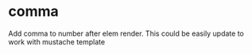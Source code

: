 comma
=====

Add comma to number after elem render. This could be easily update to work with mustache template
